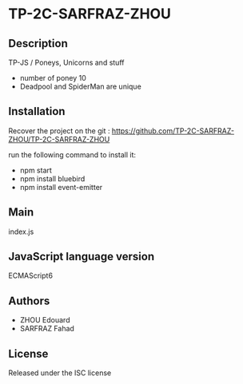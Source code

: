 # TP-2C-SARFRAZ-ZHOU

## Description
TP-JS / Poneys, Unicorns and stuff

* number of poney 10
* Deadpool and SpiderMan are unique


## Installation 
Recover the project on the git :
https://github.com/TP-2C-SARFRAZ-ZHOU/TP-2C-SARFRAZ-ZHOU

run the following command to install it:
* npm start
* npm install bluebird
* npm install event-emitter


## Main
index.js

## JavaScript language version
ECMAScript6


## Authors
* ZHOU Edouard
* SARFRAZ Fahad


## License
Released under the ISC license
